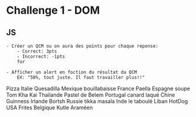 # Challenge 1 - DOM
## JS
    - Créer un QCM ou on aura des points pour chaque reponse:
        - Correct: 3pts
        - Incorrect: -1pts
        for

    - Afficher un alert en foction du résultat du QCM
        EX: "50%, tout juste. Il faut travailler plus!!"


Pizza Italie
Quesadilla Mexique
bouillabaisse France
Paella Espagne
soupe Tom Kha Kai Thailande
Pastel de Belem Portugal
canard laqué Chine
Guinness Irlande
Bortsh Russie
tikka masala Inde
le taboulé Liban
HotDog USA
Frites Belgique
Kutle Araméen